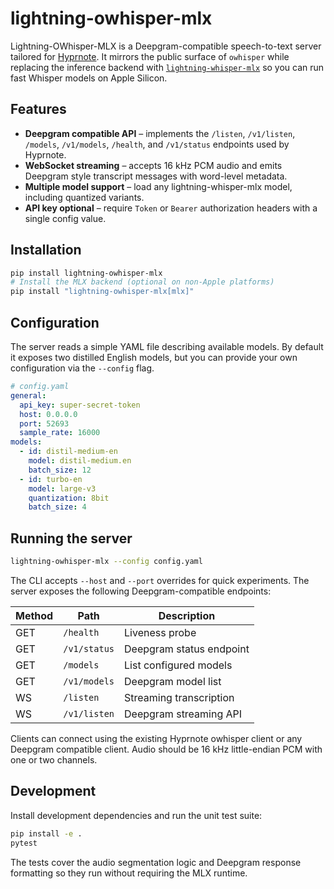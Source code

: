 # lightning-owhisper-mlx

Lightning-OWhisper-MLX is a Deepgram-compatible speech-to-text server tailored
for [Hyprnote](https://github.com/fastrepl/hyprnote). It mirrors the public
surface of `owhisper` while replacing the inference backend with
[`lightning-whisper-mlx`](https://github.com/mustafaaljadery/lightning-whisper-mlx)
so you can run fast Whisper models on Apple Silicon.

## Features

- **Deepgram compatible API** – implements the `/listen`, `/v1/listen`,
  `/models`, `/v1/models`, `/health`, and `/v1/status` endpoints used by
  Hyprnote.
- **WebSocket streaming** – accepts 16 kHz PCM audio and emits Deepgram style
  transcript messages with word-level metadata.
- **Multiple model support** – load any lightning-whisper-mlx model, including
  quantized variants.
- **API key optional** – require `Token` or `Bearer` authorization headers with
  a single config value.

## Installation

```bash
pip install lightning-owhisper-mlx
# Install the MLX backend (optional on non-Apple platforms)
pip install "lightning-owhisper-mlx[mlx]"
```

## Configuration

The server reads a simple YAML file describing available models. By default it
exposes two distilled English models, but you can provide your own configuration
via the `--config` flag.

```yaml
# config.yaml
general:
  api_key: super-secret-token
  host: 0.0.0.0
  port: 52693
  sample_rate: 16000
models:
  - id: distil-medium-en
    model: distil-medium.en
    batch_size: 12
  - id: turbo-en
    model: large-v3
    quantization: 8bit
    batch_size: 4
```

## Running the server

```bash
lightning-owhisper-mlx --config config.yaml
```

The CLI accepts `--host` and `--port` overrides for quick experiments. The
server exposes the following Deepgram-compatible endpoints:

| Method | Path          | Description              |
| ------ | ------------- | ------------------------ |
| GET    | `/health`     | Liveness probe           |
| GET    | `/v1/status`  | Deepgram status endpoint |
| GET    | `/models`     | List configured models   |
| GET    | `/v1/models`  | Deepgram model list      |
| WS     | `/listen`     | Streaming transcription  |
| WS     | `/v1/listen`  | Deepgram streaming API   |

Clients can connect using the existing Hyprnote owhisper client or any Deepgram
compatible client. Audio should be 16 kHz little-endian PCM with one or two
channels.

## Development

Install development dependencies and run the unit test suite:

```bash
pip install -e .
pytest
```

The tests cover the audio segmentation logic and Deepgram response formatting so
they run without requiring the MLX runtime.
